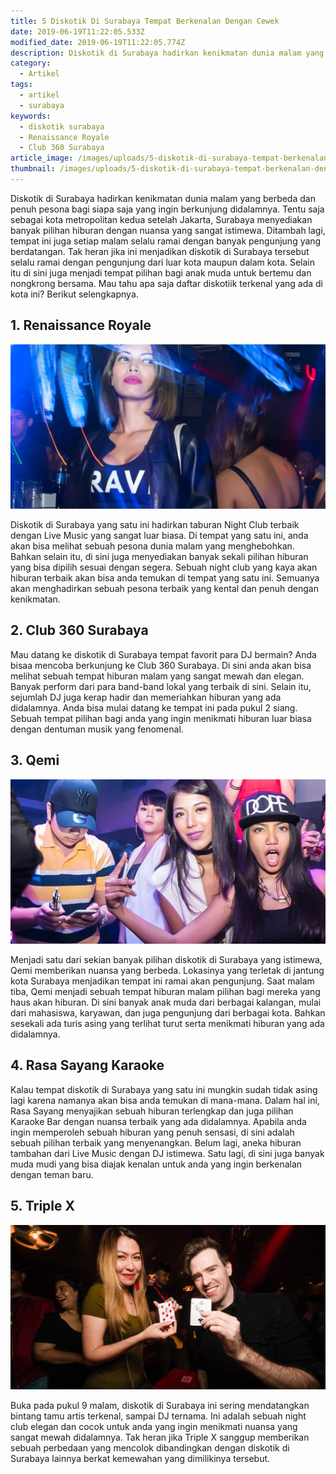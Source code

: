 ```yaml
---
title: 5 Diskotik Di Surabaya Tempat Berkenalan Dengan Cewek
date: 2019-06-19T11:22:05.533Z
modified_date: 2019-06-19T11:22:05.774Z
description: Diskotik di Surabaya hadirkan kenikmatan dunia malam yang berbeda dan penuh pesona bagi siapa saja yang ingin berkunjung didalamnya.
category:
  - Artikel
tags:
  - artikel
  - surabaya
keywords:
  - diskotik surabaya
  - Renaissance Royale
  - Club 360 Surabaya
article_image: /images/uploads/5-diskotik-di-surabaya-tempat-berkenalan-dengan-cewek-2.jpg
thumbnail: /images/uploads/5-diskotik-di-surabaya-tempat-berkenalan-dengan-cewek-2-002.jpg
---
```

Diskotik di Surabaya hadirkan kenikmatan dunia malam yang berbeda dan penuh pesona bagi siapa saja yang ingin berkunjung didalamnya. Tentu saja sebagai kota metropolitan kedua setelah Jakarta, Surabaya menyediakan banyak pilihan hiburan dengan nuansa yang sangat istimewa. Ditambah lagi, tempat ini juga setiap malam selalu ramai dengan banyak pengunjung yang berdatangan. Tak heran jika ini menjadikan diskotik di Surabaya tersebut selalu ramai dengan pengunjung dari luar kota maupun dalam kota. Selain itu di sini juga menjadi tempat pilihan bagi anak muda untuk bertemu dan nongkrong bersama. Mau tahu apa saja daftar diskotiik terkenal yang ada di kota ini? Berikut selengkapnya.



## 1. Renaissance Royale

![5 Diskotik Di Surabaya Tempat Berkenalan Dengan Cewek](/images/uploads/5-diskotik-di-surabaya-tempat-berkenalan-dengan-cewek-3.jpg)

Diskotik di Surabaya yang satu ini hadirkan taburan Night Club terbaik dengan Live Music yang sangat luar biasa. Di tempat yang satu ini, anda akan bisa melihat sebuah pesona dunia malam yang menghebohkan. Bahkan selain itu, di sini juga menyediakan banyak sekali pilihan hiburan yang bisa dipilih sesuai dengan segera. Sebuah night club yang kaya akan hiburan terbaik akan bisa anda temukan di tempat yang satu ini. Semuanya akan menghadirkan sebuah pesona terbaik yang kental dan penuh dengan kenikmatan.



## 2. Club 360 Surabaya

Mau datang ke diskotik di Surabaya tempat favorit para DJ bermain? Anda bisaa mencoba berkunjung ke Club 360 Surabaya. Di sini anda akan bisa melihat sebuah tempat hiburan malam yang sangat mewah dan elegan. Banyak perform dari para band-band lokal yang terbaik di sini. Selain itu, sejumlah DJ juga kerap hadir dan memeriahkan hiburan yang ada didalamnya. Anda bisa mulai datang ke tempat ini pada pukul 2 siang. Sebuah tempat pilihan bagi anda yang ingin menikmati hiburan luar biasa dengan dentuman musik yang fenomenal.



## 3.  Qemi

![5 Diskotik Di Surabaya Tempat Berkenalan Dengan Cewek](/images/uploads/5-diskotik-di-surabaya-tempat-berkenalan-dengan-cewek-2.jpg)

Menjadi satu dari sekian banyak pilihan diskotik di Surabaya yang istimewa, Qemi memberikan nuansa yang berbeda. Lokasinya yang terletak di jantung kota Surabaya menjadikan tempat ini ramai akan pengunjung. Saat malam tiba, Qemi menjadi sebuah tempat hiburan malam pilihan bagi mereka yang haus akan hiburan. Di sini banyak anak muda dari berbagai kalangan, mulai dari mahasiswa, karyawan, dan juga pengunjung dari berbagai kota. Bahkan sesekali ada turis asing yang terlihat turut serta menikmati hiburan yang ada didalamnya.



## 4. Rasa Sayang Karaoke

Kalau tempat diskotik di Surabaya yang satu ini mungkin sudah tidak asing lagi karena namanya akan bisa anda temukan di mana-mana. Dalam hal ini, Rasa Sayang menyajikan sebuah hiburan terlengkap dan juga pilihan Karaoke Bar dengan nuansa terbaik yang ada didalamnya. Apabila anda ingin memperoleh sebuah hiburan yang penuh sensasi, di sini adalah sebuah pilihan terbaik yang menyenangkan. Belum lagi, aneka hiburan tambahan dari Live Music dengan DJ istimewa. Satu lagi, di sini juga banyak muda mudi yang bisa diajak kenalan untuk anda yang ingin berkenalan dengan teman baru.



## 5. Triple X

![5 Diskotik Di Surabaya Tempat Berkenalan Dengan Cewek](/images/uploads/5-diskotik-di-surabaya-tempat-berkenalan-dengan-cewek-1.jpg)

Buka pada pukul 9 malam, diskotik di Surabaya ini sering mendatangkan bintang tamu artis terkenal, sampai DJ ternama. Ini adalah sebuah night club elegan dan cocok untuk anda yang ingin menikmati nuansa yang sangat mewah didalamnya. Tak heran jika Triple X sanggup memberikan sebuah perbedaan yang mencolok dibandingkan dengan diskotik di Surabaya lainnya berkat kemewahan yang dimilikinya tersebut.
